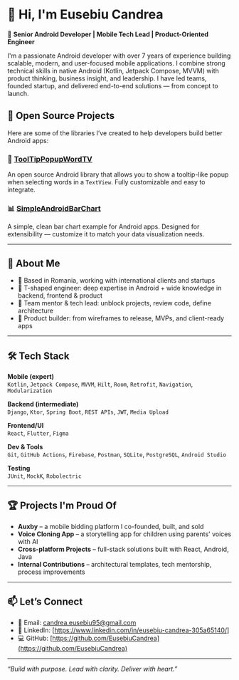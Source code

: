 # 👋 Hi, I'm Eusebiu Candrea

🎯 **Senior Android Developer | Mobile Tech Lead | Product-Oriented Engineer**

I'm a passionate Android developer with over 7 years of experience building scalable, modern, and user-focused mobile applications. I combine strong technical skills in native Android (Kotlin, Jetpack Compose, MVVM) with product thinking, business insight, and leadership. I have led teams, founded startup, and delivered end-to-end solutions — from concept to launch.

## 🚀 Open Source Projects

Here are some of the libraries I’ve created to help developers build better Android apps:

### 🧩 [ToolTipPopupWordTV](https://github.com/EusebiuCandrea/ToolTipPopupWordTV)
An open source Android library that allows you to show a tooltip-like popup when selecting words in a `TextView`. Fully customizable and easy to integrate.

### 📊 [SimpleAndroidBarChart](https://github.com/EusebiuCandrea/SimpleAndroidBarChart)
A simple, clean bar chart example for Android apps. Designed for extensibility — customize it to match your data visualization needs.

---

## 💼 About Me

- 📍 Based in Romania, working with international clients and startups
- 🧠 T-shaped engineer: deep expertise in Android + wide knowledge in backend, frontend & product
- 👥 Team mentor & tech lead: unblock projects, review code, define architecture
- 📲 Product builder: from wireframes to release, MVPs, and client-ready apps

---

## 🛠 Tech Stack

**Mobile (expert)**  
`Kotlin`, `Jetpack Compose`, `MVVM`, `Hilt`, `Room`, `Retrofit`, `Navigation`, `Modularization`

**Backend (intermediate)**  
`Django`, `Ktor`, `Spring Boot`, `REST APIs`, `JWT`, `Media Upload`

**Frontend/UI**  
`React`, `Flutter`, `Figma`

**Dev & Tools**  
`Git`, `GitHub Actions`, `Firebase`, `Postman`, `SQLite`, `PostgreSQL`, `Android Studio`

**Testing**  
`JUnit`, `MockK`, `Robolectric`

---

## 🏆 Projects I'm Proud Of

- **Auxby** – a mobile bidding platform I co-founded, built, and sold
- **Voice Cloning App** – a storytelling app for children using parents' voices with AI
- **Cross-platform Projects** – full-stack solutions built with React, Android, Java
- **Internal Contributions** – architectural templates, tech mentorship, process improvements

---

## 📫 Let’s Connect

- 📧 Email: candrea.eusebiu95@gmail.com
- 💼 LinkedIn: [https://www.linkedin.com/in/eusebiu-candrea-305a65140/]
- 💻 GitHub: [https://github.com/EusebiuCandrea](https://github.com/EusebiuCandrea)

---

_“Build with purpose. Lead with clarity. Deliver with heart.”_


<!---
EusebiuCandrea/EusebiuCandrea is a ✨ special ✨ repository because its `README.md` (this file) appears on your GitHub profile.
You can click the Preview link to take a look at your changes.
--->

